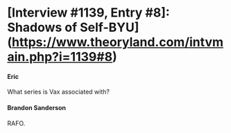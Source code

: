 # [Interview #1139, Entry #8]: Shadows of Self-BYU](https://www.theoryland.com/intvmain.php?i=1139#8)

#### Eric

What series is Vax associated with?

#### Brandon Sanderson

RAFO.

